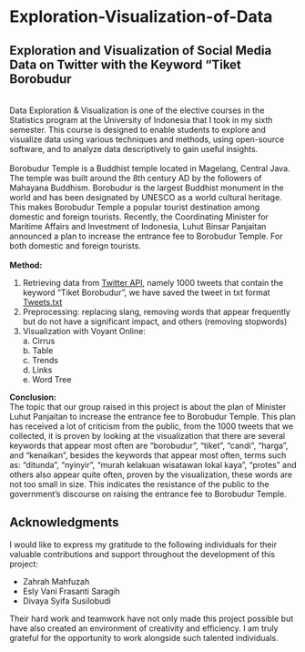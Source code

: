 # Exploration-Visualization-of-Data
## Exploration and Visualization of Social Media Data on Twitter with the Keyword “Tiket Borobudur
\
Data Exploration & Visualization is one of the elective courses in the Statistics program at the University of Indonesia that I took in my sixth semester. This course is designed to enable students to explore and visualize data using various techniques and methods, using open-source software, and to analyze data descriptively to gain useful insights.\
\
Borobudur Temple is a Buddhist temple located in Magelang, Central Java. The temple was built around the 8th century AD by the followers of Mahayana Buddhism. Borobudur is the largest Buddhist monument in the world and has been designated by UNESCO as a world cultural heritage. This makes Borobudur Temple a popular tourist destination among domestic and foreign tourists. Recently, the Coordinating Minister for Maritime Affairs and Investment of Indonesia, Luhut Binsar Panjaitan announced a plan to increase the entrance fee to Borobudur Temple. For both domestic and foreign tourists.\
\
**Method:**
1. Retrieving data from [Twitter API](https://developer.twitter.com/en/portal/products/elevated), namely 1000 tweets that contain the keyword “Tiket Borobudur”, we have saved the tweet in txt format [Tweets.txt](https://github.com/ChatleaShakira/Exploration-Visualization-of-Data/blob/bc52881ecd104ca81d862f59efe5ea249e82e764/Tweets.txt)
2. Preprocessing: replacing slang, removing words that appear frequently but do not have a significant impact, and others (removing stopwords)
3. Visualization with Voyant Online:\
   a. Cirrus\
   b. Table\
   c. Trends\
   d. Links\
   e. Word Tree

**Conclusion:**
\
The topic that our group raised in this project is about the plan of Minister Luhut Panjaitan to increase the entrance fee to Borobudur Temple. This plan has received a lot of criticism from the public, from the 1000 tweets that we collected, it is proven by looking at the visualization that there are several keywords that appear most often are “borobudur”, “tiket”, “candi”, “harga”, and “kenaikan”, besides the keywords that appear most often, terms such as: “ditunda”, “nyinyir”, “murah kelakuan wisatawan lokal kaya”, “protes” and others also appear quite often, proven by the visualization, these words are not too small in size. This indicates the resistance of the public to the government’s discourse on raising the entrance fee to Borobudur Temple.

## Acknowledgments

I would like to express my gratitude to the following individuals for their valuable contributions and support throughout the development of this project:

- Zahrah Mahfuzah
- Esly Vani Frasanti Saragih
- Divaya Syifa Susilobudi

Their hard work and teamwork have not only made this project possible but have also created an environment of creativity and efficiency. I am truly grateful for the opportunity to work alongside such talented individuals.

